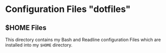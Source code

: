 # Configuration Files "dotfiles"

## $HOME Files

This directory contains my Bash and Readline configuration Files
which are installed into my `$HOME` directory.
